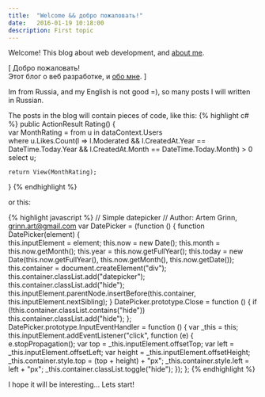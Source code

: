 ```yaml
---
title:  "Welcome && добро пожаловать!"
date:   2016-01-19 10:18:00
description: First topic
---
```


Welcome! 
This blog about web development, and [about me][about].  

[ Добро пожаловать!   
Этот блог о веб разработке, и [обо мне][about]. ]

Im from Russia, and my English is not good =), so many posts I will written in Russian.

The posts in the blog will contain pieces of code, like this:
{% highlight c# %}
public ActionResult Rating()
{             
    var MonthRating = from u in dataContext.Users   
        where u.Likes.Count(l => l.Moderated && 
                            l.CreatedAt.Year == DateTime.Today.Year &&
                            l.CreatedAt.Month == DateTime.Today.Month) > 0
        select u;

    return View(MonthRating);
}
{% endhighlight %}

or this:

{% highlight javascript %}
// Simple datepicker
// Author: Artem Grinn, grinn.art@gmail.com
var DatePicker = (function () {
    function DatePicker(element) {   
        this.inputElement = element;
        this.now = new Date();
        this.month = this.now.getMonth();
        this.year = this.now.getFullYear();
        this.today = new Date(this.now.getFullYear(), this.now.getMonth(), this.now.getDate());
        this.container = document.createElement("div");
        this.container.classList.add("datepicker");
        this.container.classList.add("hide");
        this.inputElement.parentNode.insertBefore(this.container, this.inputElement.nextSibling);
    }
    DatePicker.prototype.Close = function () {
        if (!this.container.classList.contains("hide"))
            this.container.classList.add("hide");
    };
    DatePicker.prototype.InputEventHandler = function () {
        var _this = this;
        this.inputElement.addEventListener("click", function (e) {
            e.stopPropagation();
            var top = _this.inputElement.offsetTop;
            var left = _this.inputElement.offsetLeft;
            var height = _this.inputElement.offsetHeight;
            _this.container.style.top = (top + height) + "px";
            _this.container.style.left = left + "px";
            _this.container.classList.toggle("hide");
        });
    };
{% endhighlight %}

I hope it will be interesting... Lets start!

[about]:    /about
